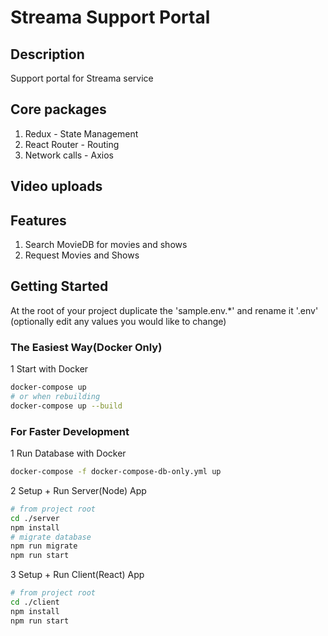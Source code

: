 # Streama Support Portal
## Description

Support portal for Streama service

<!-- Check out the [deployed site] (<url here>) -->

## Core packages

1. Redux - State Management
2. React Router - Routing
3. Network calls - Axios

## Video uploads
<!-- video demos here -->

## Features

1. Search MovieDB for movies and shows
2. Request Movies and Shows

## Getting Started
At the root of your project duplicate the 'sample.env.*' and rename it '.env' (optionally edit any values you would like to change)

### The Easiest Way(Docker Only)
1 Start with Docker
```sh
docker-compose up
# or when rebuilding
docker-compose up --build
```

### For Faster Development
1 Run Database with Docker
```sh
docker-compose -f docker-compose-db-only.yml up
```

2 Setup + Run Server(Node) App
```sh
# from project root
cd ./server
npm install
# migrate database
npm run migrate
npm run start
```

3 Setup + Run Client(React) App
```sh
# from project root
cd ./client
npm install
npm run start
```

<!-- ## Watch the Demo -->

<!-- ## UI Feature Demos -->

<!-- ## Special Thanks -->


